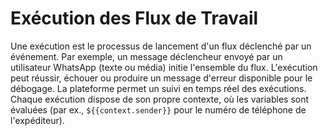# Exécution des Flux de Travail

Une exécution est le processus de lancement d'un flux déclenché par un événement. Par exemple, un message déclencheur envoyé par un utilisateur WhatsApp (texte ou média) initie l'ensemble du flux. L'exécution peut réussir, échouer ou produire un message d'erreur disponible pour le débogage. La plateforme permet un suivi en temps réel des exécutions. Chaque exécution dispose de son propre contexte, où les variables sont évaluées (par ex., `${{context.sender}}` pour le numéro de téléphone de l'expéditeur).

